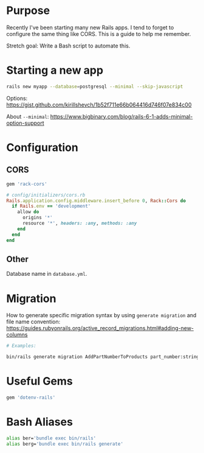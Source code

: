# Purpose

Recently I've been starting many new Rails apps. I tend to forget to configure the same thing like CORS. This is a guide to help me remember.

Stretch goal: Write a Bash script to automate this.

# Starting a new app

```sh
rails new myapp --database=postgresql --minimal --skip-javascript
```

Options: https://gist.github.com/kirillshevch/1b52f711e66b064416d746f07e834c00

About `--minimal`: https://www.bigbinary.com/blog/rails-6-1-adds-minimal-option-support

# Configuration

## CORS

```ruby
gem 'rack-cors'

# config/initializers/cors.rb
Rails.application.config.middleware.insert_before 0, Rack::Cors do
  if Rails.env == 'development'
    allow do
      origins '*'
      resource '*', headers: :any, methods: :any
    end
  end
end
```

## Other

Database name in `database.yml`.

# Migration

How to generate specific migration syntax by using `generate migration` and file name convention: https://guides.rubyonrails.org/active_record_migrations.html#adding-new-columns

```sh
# Examples:

bin/rails generate migration AddPartNumberToProducts part_number:string
````

# Useful Gems

```ruby
gem 'dotenv-rails'
```

# Bash Aliases

```sh
alias ber='bundle exec bin/rails'
alias berg='bundle exec bin/rails generate'
```